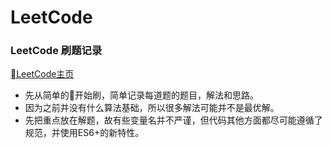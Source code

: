 # LeetCode
### LeetCode 刷题记录

[LeetCode主页](https://leetcode-cn.com/creabine/)

- 先从简单的开始刷，简单记录每道题的题目，解法和思路。
- 因为之前并没有什么算法基础，所以很多解法可能并不是最优解。
- 先把重点放在解题，故有些变量名并不严谨，但代码其他方面都尽可能遵循了规范，并使用ES6+的新特性。
